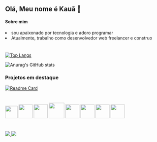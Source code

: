 

## Olá, Meu nome é Kauã 👋

#### Sobre mim

<div>
    <li> sou apaixonado por tecnologia e adoro programar</li>
    <li>Atualmente, trabalho como desenvolvedor web freelancer e construo</li>
</div>


#
[![Top Langs](https://github-readme-stats.vercel.app/api/top-langs/?username=kauaj-silva&show_icons=true&theme=tokyonight)](https://github.com/anuraghazra/github-readme-stats)

![Anurag's GitHub stats](https://github-readme-stats.vercel.app/api?username=kauaj-silva&show_icons=true&theme=tokyonight)



### Projetos em destaque
[![Readme Card](https://github-readme-stats.vercel.app/api/pin/?username=kauaj-silva&repo=Dsolutions&theme=tokyonight)](https://github.com/anuraghazra/github-readme-stats)



#


<div>
    <img src="https://cdn.jsdelivr.net/gh/devicons/devicon/icons/react/react-original.svg" width=40px/>
    <img src="https://cdn.jsdelivr.net/gh/devicons/devicon/icons/javascript/javascript-original.svg" width=45px/>
    <img src="https://cdn.jsdelivr.net/gh/devicons/devicon/icons/typescript/typescript-original.svg" width=45px/>
    <img src="https://cdn.jsdelivr.net/gh/devicons/devicon/icons/bootstrap/bootstrap-original.svg" width=50px/>
    <img src="https://cdn.jsdelivr.net/gh/devicons/devicon/icons/css3/css3-original.svg" width=45px/>
    <img src="https://cdn.jsdelivr.net/gh/devicons/devicon/icons/html5/html5-original.svg" width=45px/>
    <img src="https://cdn.jsdelivr.net/gh/devicons/devicon/icons/php/php-original.svg" width=45px/>
    <img src="https://cdn.jsdelivr.net/gh/devicons/devicon/icons/mysql/mysql-original-wordmark.svg" width=45px/>

    
</div>

#

<a href="https://linkedin.com/in/kauãsilva" target="_blank">
    <img src="https://img.shields.io/badge/LinkedIn-0077B5?style=for-the-badge&logo=linkedin&logoColor=white"/>
    </a>

<a href="mailto:kauadariomello@gmail.com" target="_blank">
    <img src="https://img.shields.io/badge/Gmail-D14836?style=for-the-badge&logo=gmail&logoColor=white"/>
    </a>